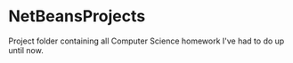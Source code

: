 # NetBeansProjects
Project folder containing all Computer Science homework I've had to do up until now. 
